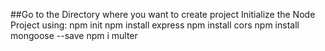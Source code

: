 ##Go to the Directory where you want to create project
Initialize the Node Project using:
npm init
npm install express
npm install cors
npm install mongoose --save
 npm i multer